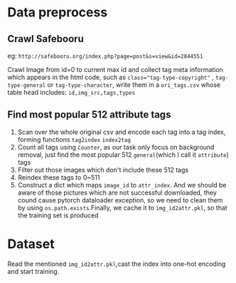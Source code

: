 # Data preprocess
## Crawl Safebooru
eg:
`http://safebooru.org/index.php?page=post&s=view&id=2844551`

Crawl Image from id=0 to current max id and collect tag meta information which appears in the html code, such as `class="tag-type-copyright"`
, `tag-type-general` or `tag-type-character`, write them in a `ori_tags.csv` whose table head includes:
`id,img_src,tags,types`

## Find most popular 512 attribute tags
1. Scan over the whole original csv and encode each tag into a tag index, forming functions `tag2index` `index2tag`
2. Count all tags using `Counter`, as our task only focus on background removal, just find the most popular 512 `general`(which I call it `attribute`) tags
3. Filter out those images which don't include these 512 tags
4. Reindex these tags to 0~511
5. Construct a dict which maps `image_id` to `attr_index`. And we should be aware of those pictures which are not successful downloaded, they cound cause pytorch dataloader exception, so we need to clean them by using `os.path.exists`.Finally, we cache it to `img_id2attr.pkl`, so that the training set is produced

# Dataset
Read the mentioned `img_id2attr.pkl`,cast the index into one-hot encoding and start training.